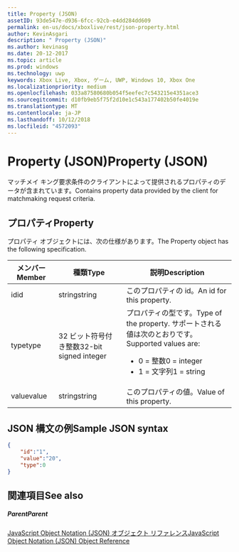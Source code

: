 ```yaml
---
title: Property (JSON)
assetID: 93de547e-d936-6fcc-92cb-e4dd284dd609
permalink: en-us/docs/xboxlive/rest/json-property.html
author: KevinAsgari
description: " Property (JSON)"
ms.author: kevinasg
ms.date: 20-12-2017
ms.topic: article
ms.prod: windows
ms.technology: uwp
keywords: Xbox Live, Xbox, ゲーム, UWP, Windows 10, Xbox One
ms.localizationpriority: medium
ms.openlocfilehash: 033a87580680b054f5eefec7c543215e4351ace3
ms.sourcegitcommit: d10fb9eb5f75f2d10e1c543a177402b50fe4019e
ms.translationtype: MT
ms.contentlocale: ja-JP
ms.lasthandoff: 10/12/2018
ms.locfileid: "4572093"
---
```

# <a name="property-json"></a><span data-ttu-id="589a7-104">Property (JSON)</span><span class="sxs-lookup"><span data-stu-id="589a7-104">Property (JSON)</span></span>
<span data-ttu-id="589a7-105">マッチメイ キング要求条件のクライアントによって提供されるプロパティのデータが含まれています。</span><span class="sxs-lookup"><span data-stu-id="589a7-105">Contains property data provided by the client for matchmaking request criteria.</span></span>
<a id="ID4EN"></a>


## <a name="property"></a><span data-ttu-id="589a7-106">プロパティ</span><span class="sxs-lookup"><span data-stu-id="589a7-106">Property</span></span>

<span data-ttu-id="589a7-107">プロパティ オブジェクトには、次の仕様があります。</span><span class="sxs-lookup"><span data-stu-id="589a7-107">The Property object has the following specification.</span></span>

| <span data-ttu-id="589a7-108">メンバー</span><span class="sxs-lookup"><span data-stu-id="589a7-108">Member</span></span>| <span data-ttu-id="589a7-109">種類</span><span class="sxs-lookup"><span data-stu-id="589a7-109">Type</span></span>| <span data-ttu-id="589a7-110">説明</span><span class="sxs-lookup"><span data-stu-id="589a7-110">Description</span></span>|
| --- | --- | --- |
| <span data-ttu-id="589a7-111">id</span><span class="sxs-lookup"><span data-stu-id="589a7-111">id</span></span>| <span data-ttu-id="589a7-112">string</span><span class="sxs-lookup"><span data-stu-id="589a7-112">string</span></span>| <span data-ttu-id="589a7-113">このプロパティの id。</span><span class="sxs-lookup"><span data-stu-id="589a7-113">An id for this property.</span></span>|
| <span data-ttu-id="589a7-114">type</span><span class="sxs-lookup"><span data-stu-id="589a7-114">type</span></span>| <span data-ttu-id="589a7-115">32 ビット符号付き整数</span><span class="sxs-lookup"><span data-stu-id="589a7-115">32-bit signed integer</span></span> | <span data-ttu-id="589a7-116">プロパティの型です。</span><span class="sxs-lookup"><span data-stu-id="589a7-116">Type of the property.</span></span> <span data-ttu-id="589a7-117">サポートされる値は次のとおりです。</span><span class="sxs-lookup"><span data-stu-id="589a7-117">Supported values are:</span></span> <ul><li><span data-ttu-id="589a7-118">0 = 整数</span><span class="sxs-lookup"><span data-stu-id="589a7-118">0 = integer</span></span></li><li><span data-ttu-id="589a7-119">1 = 文字列</span><span class="sxs-lookup"><span data-stu-id="589a7-119">1 = string</span></span></li></ul>| 
| <span data-ttu-id="589a7-120">value</span><span class="sxs-lookup"><span data-stu-id="589a7-120">value</span></span>| <span data-ttu-id="589a7-121">string</span><span class="sxs-lookup"><span data-stu-id="589a7-121">string</span></span>| <span data-ttu-id="589a7-122">このプロパティの値。</span><span class="sxs-lookup"><span data-stu-id="589a7-122">Value of this property.</span></span>|

<a id="ID4EGC"></a>


## <a name="sample-json-syntax"></a><span data-ttu-id="589a7-123">JSON 構文の例</span><span class="sxs-lookup"><span data-stu-id="589a7-123">Sample JSON syntax</span></span>


```json
{
    "id":"1",
    "value":"20",
    "type":0
}

```


<a id="ID4EPC"></a>


## <a name="see-also"></a><span data-ttu-id="589a7-124">関連項目</span><span class="sxs-lookup"><span data-stu-id="589a7-124">See also</span></span>

<a id="ID4ERC"></a>


##### <a name="parent"></a><span data-ttu-id="589a7-125">Parent</span><span class="sxs-lookup"><span data-stu-id="589a7-125">Parent</span></span>

[<span data-ttu-id="589a7-126">JavaScript Object Notation (JSON) オブジェクト リファレンス</span><span class="sxs-lookup"><span data-stu-id="589a7-126">JavaScript Object Notation (JSON) Object Reference</span></span>](atoc-xboxlivews-reference-json.md)
